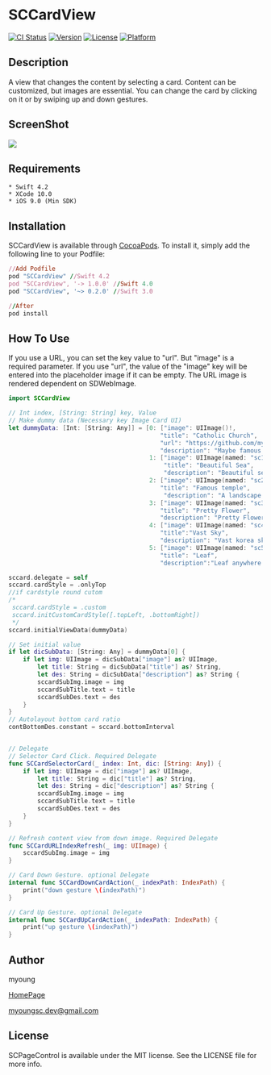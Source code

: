 # SCCardView

[![CI Status](http://img.shields.io/travis/myoungsc.dev@gmail.com/SCCardView.svg?style=flat)](https://travis-ci.org/myoungsc.dev@gmail.com/SCCardView)
[![Version](https://img.shields.io/cocoapods/v/SCCardView.svg?style=flat)](http://cocoapods.org/pods/SCCardView)
[![License](https://img.shields.io/cocoapods/l/SCCardView.svg?style=flat)](http://cocoapods.org/pods/SCCardView)
[![Platform](https://img.shields.io/cocoapods/p/SCCardView.svg?style=flat)](http://cocoapods.org/pods/SCCardView)

## Description
A view that changes the content by selecting a card. Content can be customized, but images are essential.
You can change the card by clicking on it or by swiping up and down gestures.

## ScreenShot
![](https://github.com/myoungsc/SCCardView/blob/master/SCCardView.gif?raw=true)

## Requirements
```
* Swift 4.2
* XCode 10.0
* iOS 9.0 (Min SDK)
```

## Installation
SCCardView is available through [CocoaPods](http://cocoapods.org). To install it, simply add the following line to your Podfile:

```ruby
//Add Podfile
pod "SCCardView" //Swift 4.2
pod "SCCardView", '-> 1.0.0' //Swift 4.0
pod "SCCardView", '~> 0.2.0' //Swift 3.0

//After
pod install
```

## How To Use
If you use a URL, you can set the key value to "url". But "image" is a required parameter. If you use "url", the value of the "image" key will be entered into the placeholder image if it can be empty. The URL image is rendered dependent on SDWebImage.

```Swift
import SCCardView

// Int index, [String: String] key, Value
// Make dummy data (Necessary key Image Card UI)
let dummyData: [Int: [String: Any]] = [0: ["image": UIImage()!,
                                          "title": "Catholic Church",
                                          "url": "https://github.com/myoungsc/SCCardView/blob/master/Example/SCCardView/Images.xcassets/sc0.imageset/sc0.jpg?raw=true",
                                          "description": "Maybe famous Catholic Churchsadl"],
                                       1: ["image": UIImage(named: "sc1")!,
                                           "title": "Beautiful Sea",
                                           "description": "Beautiful sea anywhere on earth"],
                                       2: ["image": UIImage(named: "sc2")!,
                                          "title": "Famous temple",
                                           "description": "A landscape of famous temple"],
                                       3: ["image": UIImage(named: "sc3")!,
                                          "title": "Pretty Flower",
                                          "description": "Pretty Flower\nphoto  by myoung father"],
                                       4: ["image": UIImage(named: "sc4")!,
                                          "title":"Vast Sky",
                                          "description": "Vast korea sky\nphoto by myoung father"],
                                       5: ["image": UIImage(named: "sc5")!,
                                          "title": "Leaf",
                                          "description":"Leaf anywhere on Korea\nphoto by myoung father"]]

sccard.delegate = self
sccard.cardStyle = .onlyTop
//if cardstyle round cutom
/*
 sccard.cardStyle = .custom
 sccard.initCustomCardStyle([.topLeft, .bottomRight])
 */
sccard.initialViewData(dummyData)

// Set initial value
if let dicSubData: [String: Any] = dummyData[0] {
    if let img: UIImage = dicSubData["image"] as? UIImage,
        let title: String = dicSubData["title"] as? String,
        let des: String = dicSubData["description"] as? String {
        sccardSubImg.image = img
        sccardSubTitle.text = title
        sccardSubDes.text = des
    }
}
// Autolayout bottom card ratio
contBottomDes.constant = sccard.bottomInterval


// Delegate
// Selector Card Click. Required Delegate
func SCCardSelectorCard(_ index: Int, dic: [String: Any]) {
    if let img: UIImage = dic["image"] as? UIImage,
        let title: String = dic["title"] as? String,
        let des: String = dic["description"] as? String {
        sccardSubImg.image = img
        sccardSubTitle.text = title
        sccardSubDes.text = des
    }
}

// Refresh content view from down image. Required Delegate
func SCCardURLIndexRefresh(_ img: UIImage) {
    sccardSubImg.image = img
}

// Card Down Gesture. optional Delegate
internal func SCCardDownCardAction(_ indexPath: IndexPath) {
    print("down gesture \(indexPath)")
}

// Card Up Gesture. optional Delegate
internal func SCCardUpCardAction(_ indexPath: IndexPath) {
    print("up gesture \(indexPath)")
}
```

## Author
myoung

[HomePage](http://devsc.tistory.com)

<myoungsc.dev@gmail.com>

## License
SCPageControl is available under the MIT license. See the LICENSE file for more info.
